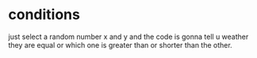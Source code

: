 # conditions


just select a random number x and y and the code is gonna tell u weather they are equal or which one is greater than or shorter than the other.
